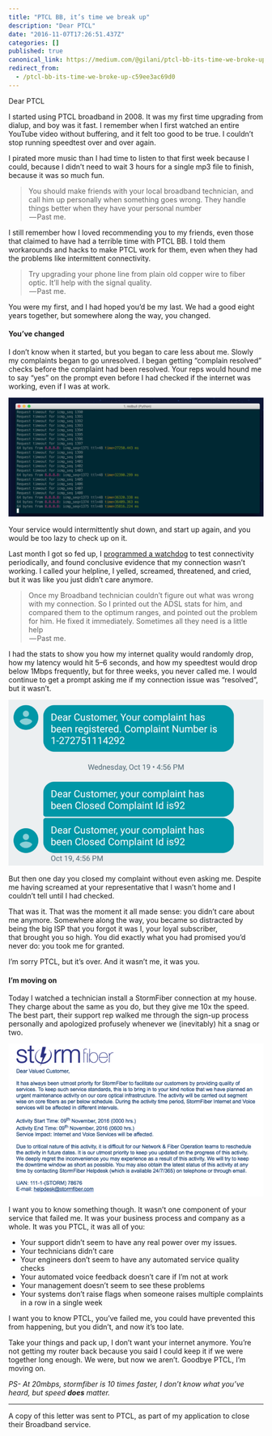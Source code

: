 ```yaml
---
title: "PTCL BB, it’s time we break up"
description: "Dear PTCL"
date: "2016-11-07T17:26:51.437Z"
categories: []
published: true
canonical_link: https://medium.com/@gilani/ptcl-bb-its-time-we-broke-up-c59ee3ac69d0
redirect_from:
  - /ptcl-bb-its-time-we-broke-up-c59ee3ac69d0
---
```


Dear PTCL

I started using PTCL broadband in 2008. It was my first time upgrading from dialup, and boy was it fast. I remember when I first watched an entire YouTube video without buffering, and it felt too good to be true. I couldn’t stop running speedtest over and over again.

I pirated more music than I had time to listen to that first week because I could, because I didn’t need to wait 3 hours for a single mp3 file to finish, because it was so much fun.

> You should make friends with your local broadband technician, and call him up personally when something goes wrong. They handle things better when they have your personal number  
>  — Past me.

I still remember how I loved recommending you to my friends, even those that claimed to have had a terrible time with PTCL BB. I told them workarounds and hacks to make PTCL work for them, even when they had the problems like intermittent connectivity.

> Try upgrading your phone line from plain old copper wire to fiber optic. It’ll help with the signal quality.  
>  — Past me.

You were my first, and I had hoped you’d be my last. We had a good eight years together, but somewhere along the way, you changed.

#### You’ve changed

I don’t know when it started, but you began to care less about me. Slowly my complaints began to go unresolved. I began getting “complain resolved” checks before the complaint had been resolved. Your reps would hound me to say “yes” on the prompt even before I had checked if the internet was working, even if I was at work.

![I took this last night. It was the last time you’ll ever failed me again.](./asset-1.png)

Your service would intermittently shut down, and start up again, and you would be too lazy to check up on it.

Last month I got so fed up, I [programmed a watchdog](http://github.com/amingilani/scruffy) to test connectivity periodically, and found conclusive evidence that my connection wasn’t working. I called your helpline, I yelled, screamed, threatened, and cried, but it was like you just didn’t care anymore.

> Once my Broadband technician couldn’t figure out what was wrong with my connection. So I printed out the ADSL stats for him, and compared them to the optimum ranges, and pointed out the problem for him. He fixed it immediately. Sometimes all they need is a little help  
>  — Past me.

I had the stats to show you how my internet quality would randomly drop, how my latency would hit 5–6 seconds, and how my speedtest would drop below 1Mbps frequently, but for three weeks, you never called me. I would continue to get a prompt asking me if my connection issue was “resolved”, but it wasn’t.

![You went too far.](./asset-2.png)

But then one day you closed my complaint without even asking me. Despite me having screamed at your representative that I wasn’t home and I couldn’t tell until I had checked.

That was it. That was the moment it all made sense: you didn’t care about me anymore. Somewhere along the way, you became so distracted by being the big ISP that you forgot it was I, your loyal subscriber, that brought you so high. You did exactly what you had promised you’d never do: you took me for granted.

I’m sorry PTCL, but it’s over. And it wasn’t me, it was you.

#### I’m moving on

Today I watched a technician install a StormFiber connection at my house. They charge about the same as you do, but they give me 10x the speed. The best part, their support rep walked me through the sign-up process personally and apologized profusely whenever we (inevitably) hit a snag or two.

![My new ISP calls me when they’ll be late for dinner](./asset-3.png)

I want you to know something though. It wasn’t one component of your service that failed me. It was your business process and company as a whole. It was you PTCL, it was all of you:

-   Your support didn’t seem to have any real power over my issues.
-   Your technicians didn’t care
-   Your engineers don’t seem to have any automated service quality checks
-   Your automated voice feedback doesn’t care if I’m not at work
-   Your management doesn’t seem to see these problems
-   Your systems don’t raise flags when someone raises multiple complaints in a row in a single week

I want you to know PTCL, you’ve failed me, you could have prevented this from happening, but you didn’t, and now it’s too late.

Take your things and pack up, I don’t want your internet anymore. You’re not getting my router back because you said I could keep it if we were together long enough. We were, but now we aren’t. Goodbye PTCL, I’m moving on.

_PS- At 20mbps, stormfiber is 10 times faster, I don’t know what you’ve heard, but speed_ **_does_** _matter._

---

A copy of this letter was sent to PTCL, as part of my application to close their Broadband service.
